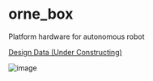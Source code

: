 # orne_box
Platform hardware for autonomous robot

[Design Data (Under Constructing)](https://drive.google.com/drive/folders/1FTzKjHyfmug_UDPVUtk7wh9Z_zvEPqiV?usp=sharing)

![image](https://user-images.githubusercontent.com/5755200/76318342-eb89c780-6320-11ea-900b-02a052fb53ae.png)
